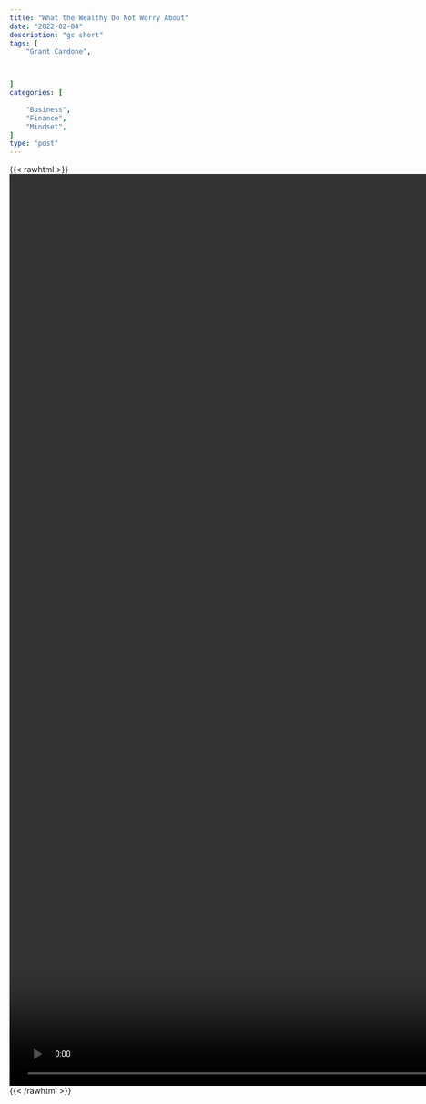 ```yaml
---
title: "What the Wealthy Do Not Worry About"
date: "2022-02-04"
description: "gc short"
tags: [
    "Grant Cardone",



]
categories: [
    
    "Business",
    "Finance",
    "Mindset",
]
type: "post"
---
```

{{< rawhtml >}}
    <video style="height:40vh;width:auto" overflow="hidden" controls>
        <source src="https://clips.dev00ps.com/Grant%20Cardone/Cardone%2C%20meet%20the%20Obamas%20%F0%9F%98%82.mp4" type="video/mp4"> 
    </video>
{{< /rawhtml >}}